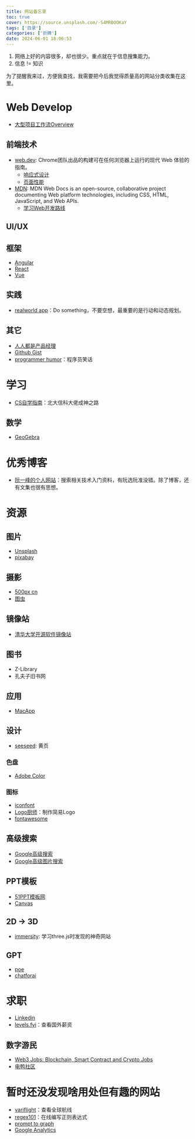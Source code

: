 ```yaml
---
title: 网站备忘录
toc: true
cover: https://source.unsplash.com/-S4MRBOOKaY
tags: ['目录']
categories: ['折腾']
date: 2024-06-01 18:06:53
---
```


1. 网络上好的内容很多，却也很少。重点就在于信息搜集能力。
2. 信息 != 知识

为了提醒我来过，方便我查找，我需要把今后我觉得质量高的网站分类收集在这里。

<!-- more -->

# Web Develop
- [大型项目工作流Overview](https://www.youtube.com/watch?v=Dl-BdxNRUqs)
  
## 前端技术
- [web.dev](https://web.dev/): Chrome团队出品的构建可在任何浏览器上运行的现代 Web 体验的指南。
  - [响应式设计](https://web.dev/learn/design/welcome) 
  - [页面性能](https://web.dev/learn/performance/welcome) 
- [MDN](https://developer.mozilla.org/zh-CN/): MDN Web Docs is an open-source, collaborative project documenting Web platform technologies, including CSS, HTML, JavaScript, and Web APIs.
  - [学习Web开发路线](https://developer.mozilla.org/zh-CN/docs/Learn)             
## UI/UX

## 框架
- [Angular](https://angular.dev)
- [React](https://react.dev)
- [Vue](https://vuejs.org)

## 实践
- [realworld app](https://github.com/gothinkster/realworld)：Do something，不要空想，最重要的是行动和动态规划。

## 其它
- [人人都是产品经理](https://www.woshipm.com)
- [Github Gist](https://gist.github.com)
- [programmer humor](https://programmerhumor.io)：程序员笑话

# 学习
- [CS自学指南](https://csdiy.wiki)：北大信科大佬成神之路
## 数学
- [GeoGebra](https://www.geogebra.org/?lang=zh-CN)

# 优秀博客
- [阮一峰的个人网站](https://www.ruanyifeng.com)：搜索相关技术入门资料，有阮选阮准没错。除了博客，还有文集也很有思想。

# 资源
## 图片
- [Unsplash](https://unsplash.com)
- [pixabay](https://pixabay.com/)
## 摄影
- [500px cn](https://500px.com.cn)
- [图虫](https://tuchong.com)
## 镜像站
- [ 清华大学开源软件镜像站](https://mirrors.tuna.tsinghua.edu.cn)
## 图书
- Z-Library
- 孔夫子旧书网
## 应用
- [MacApp](https://macapp.org.cn/)
## 设计
- [seeseed](https://www.seeseed.com): 黄页
### 色盘
- [Adobe Color](https://color.adobe.com/create/color-wheel)
### 图标
- [iconfont](https://www.iconfont.cn)
- [Logo厨师](https://www.logocook.shop/editor/)：制作简易Logo
- [fontawesome](https://fontawesome.com/)

## 高级搜索
- [Google高级搜索](https://www.google.com/advanced_search)
- [Google高级图片搜索](https://www.google.com/advanced_image_search)
## PPT模板
- [51PPT模板网](https://www.51pptmoban.com/zhuti/gongzuozongjiePPTmoban/)
- [Canvas](https://www.canva.com)
## 2D -> 3D
- [immersity](https://www.immersity.ai): 学习three.js时发现的神奇网站
## GPT
- [poe](https://poe.com)
- [chatforai](https://chatforai.com)

# 求职
- [Linkedin](https://www.linkedin.com/feed/)
- [levels.fyi](https://www.levels.fyi)：查看国外薪资
## 数字游民
- [Web3 Jobs: Blockchain, Smart Contract and Crypto Jobs](https://web3.career/)
- [电鸭社区](https://eleduck.com/)

# 暂时还没发现啥用处但有趣的网站
- [variflight](https://map.variflight.com)：查看全球航线
- [regex101](https://regex101.com)：在线编写正则表达式
- [prompt to graph](https://columns.ai/chatgpt)
- [Google Analytics](https://analytics.google.com)
